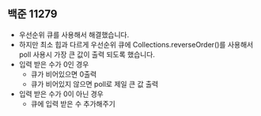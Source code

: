 ## 백준 11279
- 우선순위 큐를 사용해서 해결했습니다.
- 하지만 최소 힙과 다르게 우선순위 큐에 Collections.reverseOrder()를 사용해서 poll 사용시 가장 큰 값이 출력 되도록 했습니다.
- 입력 받은 수가 0인 경우
    - 큐가 비어있으면 0출력
    - 큐가 비어있지 않으면 poll로 제일 큰 값 출력
- 입력 받은 수가 0이 아닌 경우
    - 큐에 입력 받은 수 추가해주기